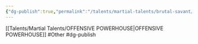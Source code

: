 ```yaml
---
{"dg-publish":true,"permalink":"/talents/martial-talents/brutal-savant/"}
---
```


[[Talents/Martial Talents/OFFENSIVE POWERHOUSE\|OFFENSIVE POWERHOUSE]]
#Other #dg-publish